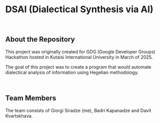 # DSAI (Dialectical Synthesis via AI)

<br>

## About the Repository

This project was originally created for GDG (Google Developer Groups) Hackathon hosted in Kutaisi International University in March of 2025.

The goal of this project was to create a program that would automate dialectical analysis of information using Hegelian methodology.

<br>

## Team Members

The team consists of Giorgi Siradze (me), Badri Kapanadze and Davit Kvartskhava.
